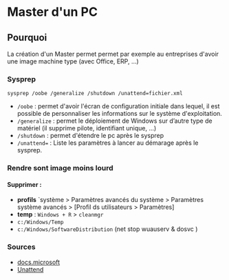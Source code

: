 # Master d'un PC

## Pourquoi

La création d'un Master permet permet par exemple au entreprises d'avoir une image machine type (avec Office, ERP, ...)


### Sysprep

`sysprep /oobe /generalize /shutdown /unattend=fichier.xml`

- `/oobe` : permet d'avoir  l'écran de configuration initiale dans lequel, il est possible de personnaliser les informations sur le système d'exploitation.
- `/generalize` : permet le déploiement de Windows sur d’autre type de matériel (il supprime pilote, identifiant unique, ...)
- `/shutdown` : permet d'étendre le pc après le sysprep
- `/unattend=` : Liste les paramètres à lancer au démarage après le sysprep.

### Rendre sont image moins lourd

#### Supprimer :

- **profils** `système > Paramètres avancés du système > Paramètres système avancés > [Profil ds utilisateurs > Paramètres]
- **temp** : `Windows + R` > `cleanmgr`
- `c:/Windows/Temp`
- `c:/Windows/SoftwareDistribution` (net stop wuauserv & dosvc )



### Sources

- [docs.microsoft](https://docs.microsoft.com/fr-fr/windows-hardware/manufacture/desktop/sysprep--generalize--a-windows-installation?view=windows-11)
- [Unattend](https://www.windowsafg.com/win10x86_x64_uefi.html)